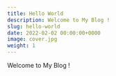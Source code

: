 ```yaml
---
title: Hello World
description: Welcome to My Blog !
slug: hello-world
date: 2022-02-02 00:00:00+0000
image: cover.jpg
weight: 1
---
```


Welcome to My Blog !
